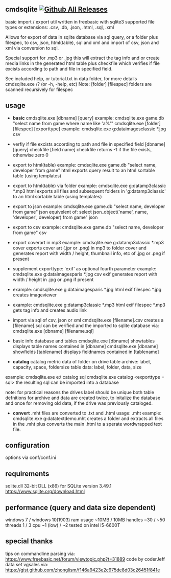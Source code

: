 ## cmdsqlite [![Github All Releases](https://img.shields.io/github/downloads/thrive4/util.fb.cmdsqlite/total.svg)]()
basic import / export util written in freebasic with sqlite3
supported file types or extensions:
.csv, .db, .json, .html, .sql, .xml

Allows for export of data in sqlite database via sql query,
or a folder plus filespec, to csv, json, html(table), sql and xml
and import of csv, json and xml via conversion to sql.

Special support for .mp3 or .jpg this will extract the
tag info and or create media links in the generated html table
plus checkfile which verifies if file excists according to path
and file in specified field.

See included help, or tutorial.txt in data folder, for more details
cmdsqlite.exe /?  (or -h, -help, etc)
Note: [folder] [filespec] folders are scanned recursively for filespec

## usage
- **basic**
cmdsqlite.exe [dbname] [query]
example: cmdsqlite.exe game.db "select name from game where name like 'a%'"
cmdsqlite.exe [folder] [filespec] [exporttype]
example: cmdsqlite.exe g:dataimagesclassic *.jpg csv

- verfiy if file excists according to path and file in specified field
[dbname] [query] checkfile [field name]
checkfile returns -1 if the file exists, otherwise zero 0

- export to html(table)
example: cmdsqlite.exe game.db "select name, developer from game" html
exports query result to an html sortable table (using templates)

- export to html(table) via folder
example: cmdsqlite.exe g:datamp3classic *.mp3 html
exports all files and subsequent folders in 'g:datamp3classic'
to an html sortable table (using templates)

- export to json
example: cmdsqlite.exe game.db "select name, developer from game" json
equivelent of:
select json_object('name', name, 'developer', developer) from game" json

- export to csv
example: cmdsqlite.exe game.db "select name, developer from game" csv

- export coverart in mp3
example: cmdsqlite.exe g:datamp3classic *.mp3 cover
exports cover art (.jpr or .png) in mp3 to folder cover and generates report
with width / height, thumbnail info, etc of .jpg or .png if present

- supplement exporttype: 'exif' as optional fourth parameter
example: cmdsqlite.exe g:dataimagesparis *.jpg csv exif
generates report with
width / height in .jpg or .png if present

- example: cmdsqlite.exe g:dataimagesparis *.jpg html exif
filespec *.jpg creates imageviewer

- example: cmdsqlite.exe g:datamp3classic *.mp3 html exif
filespec *.mp3 gets tag info and creates audio link

- import via sql of csv, json or xml
cmdsqlite.exe [filename].csv
creates a [filename].sql
can be verified and the imported to sqlite database via:
cmdsqlite.exe [dbname] [filename.sql]

- basic info database and tables
cmdsqlite.exe [dbname] showtables
displays table names contained in [dbname]
cmdsqlite.exe [dbname] showfields [tablename]
displays fieldnames contained in [tablename]

- **catalog**
catalog metric data of folder on drive
table archive: label, capacity, space, foldersize
table data:    label, folder, data, size

 example: cmdsqlite.exe e:\ catalog sql
          cmdsqlite.exe <path> catalog <exporttype = sql>
 the resulting sql can be imported into a database

 note: for practical reasons the drives label should be unique
       both table defnitions for archive and data are created
       twice, to initalize the database and once for removing
       old data, if the drive was previously cataloged.

- **convert**
.mht files are converted to .txt and .html
usage: <filename>.mht
example: cmdsqlite.exe g:datatextdemo.mht
creates a folder <filename> and extracts all files in the .mht
plus converts the main .html to a sperate wordwrapped text file.

## configuration
options via conf/conf.ini

## requirements
sqlite.dll 32-bit DLL (x86) for SQLite version 3.49.1
https://www.sqlite.org/download.html
## performance (query and data size dependent)
windows 7 / windows 10(1903)
ram usage ~10MB / 10MB
handles   ~30 / ~50
threads   1 / 3
cpu       ~1 (low) / ~2
tested on intel i5-6600T

## special thanks
tips on commandline parsing via:
https://www.freebasic.net/forum/viewtopic.php?t=31889 code by coderJeff
data set vgsales via:
https://gist.github.com/zhonglism/f146a9423e2c975de8d03c26451f841e